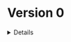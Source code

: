 # Version 0

<details>

### 0.1.0 `17 février 2024`

-   Copy of starter Vite/React to reset the project

### 0.2.0 `17 février 2024`

-   Add changelog to keep trace of all futur changes
-   Change index.HTML title
-   Update dependencies
-   Update name and repo link in package.json
-   Change favicon to right one
-   Re arrange IndexImporter
-   Delete all starter content
-   Change Font-Family of project from Poppins to Inknut Antiqua
-   Add alias to the project

### 0.2.1 `17 février 2024`

-   Add react-router-dom to the project
-   Add 'specials' to the alias
-   Create Component 'AppRouter' in special, wich contain React Router in futur
-   Transform export default to named export
-   Add slice and add it to redux

### 0.2.2 `17 février 2024`

-   Create 5 components that will be the main one of the app
-   Create routes in React Router component

### 0.2.3 `17 février 2024`

-   Add some colors variables
-   Create two dev component to help in futur
-   Create base of App component with background image

</details>